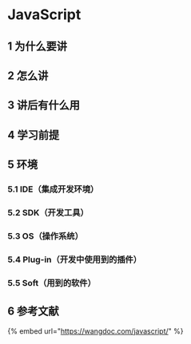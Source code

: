 # JavaScript

## 1 为什么要讲

## 2 怎么讲

## 3 讲后有什么用

## 4 学习前提

## 5 环境

### 5.1 IDE（集成开发环境）

### 5.2 SDK（开发工具）

### 5.3 OS（操作系统）

### 5.4 Plug-in（开发中使用到的插件）

### 5.5 Soft（用到的软件）

## 6 参考文献

{% embed url="https://wangdoc.com/javascript/" %}


